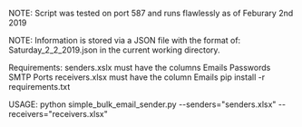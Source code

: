 NOTE:
	Script was tested on port 587 and runs flawlessly as of Feburary 2nd 2019

NOTE:
	Information is stored via a JSON file with the format of: Saturday_2_2_2019.json in the current working directory.

Requirements:
	senders.xslx must have the columns    Emails	  Passwords	  SMTP	  Ports
	receivers.xlsx must have the column   Emails
	pip install -r requirements.txt

USAGE:
	python simple_bulk_email_sender.py --senders="senders.xlsx" --receivers="receivers.xlsx"
